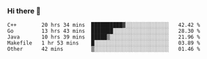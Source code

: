 ### Hi there 👋

<!--
**yeya24/yeya24** is a ✨ _special_ ✨ repository because its `README.md` (this file) appears on your GitHub profile.

Here are some ideas to get you started:

- 🔭 I’m currently working on ...
- 🌱 I’m currently learning ...
- 👯 I’m looking to collaborate on ...
- 🤔 I’m looking for help with ...
- 💬 Ask me about ...
- 📫 How to reach me: ...
- 😄 Pronouns: ...
- ⚡ Fun fact: ...
-->

<!--START_SECTION:waka-->
```text
C++        20 hrs 34 mins  ██████████▓░░░░░░░░░░░░░░   42.42 % 
Go         13 hrs 43 mins  ███████░░░░░░░░░░░░░░░░░░   28.30 % 
Java       10 hrs 39 mins  █████▒░░░░░░░░░░░░░░░░░░░   21.96 % 
Makefile   1 hr 53 mins    █░░░░░░░░░░░░░░░░░░░░░░░░   03.89 % 
Other      42 mins         ▒░░░░░░░░░░░░░░░░░░░░░░░░   01.46 % 
```
<!--END_SECTION:waka-->
